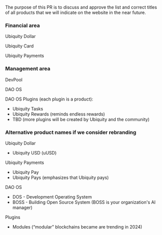 The purpose of this PR is to discuss and approve the list and correct titles of all products that we will indicate on the website in the near future.

### Financial area

Ubiquity Dollar 

Ubiquity Card

Ubiquity Payments

### Management area

DevPool

DAO OS 

DAO OS Plugins (each plugin is a product):

- Ubiquity Tasks
- Ubiquity Rewards (reminds endless rewards)
- TBD (more plugins will be created by Ubiquity and the community)

### Alternative product names if we consider rebranding 

Ubiquity Dollar 
- Ubiquity USD (uUSD)

Ubiquity Payments
- Ubiquity Pay
- Ubiquity Pays (emphasizes that Ubiquity pays)

DAO OS 
- DOS - Development Operating System 
- BOSS - Building Open Source System (BOSS is your organization's AI manager)

Plugins
- Modules (“modular” blockchains became are trending in 2024)
